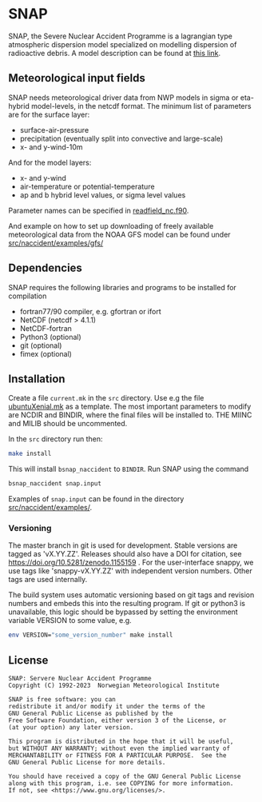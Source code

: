 # SNAP

SNAP, the Severe Nuclear Accident Programme is a lagrangian type
atmospheric dispersion model specialized on modelling dispersion
of radioactive debris. A model description can be found at
[this link](https://drive.google.com/file/d/0B8SjSRklVkHkQXoxY1VQdE0wdnM/view?usp=sharing&resourcekey=0-BBP4nQlukt1M66uNzJz1BA).


## Meteorological input fields

SNAP needs meteorological driver data from NWP models in sigma or
eta-hybrid model-levels, in the netcdf format. The minimum
list of parameters are for the surface layer:

  * surface-air-pressure
  * precipitation (eventually split into convective and large-scale)
  * x- and y-wind-10m

And for the model layers:

  * x- and y-wind
  * air-temperature or potential-temperature
  * ap and b hybrid level values, or sigma level values

Parameter names can be specified in [readfield_nc.f90](src/common/readfield_nc.f90).

And example on how to set up downloading of freely available meteorological data
from the NOAA GFS model can be found under [src/naccident/examples/gfs/](./src/naccident/examples/gfs/)


## Dependencies

SNAP requires the following libraries and programs to be installed for
compilation

 * fortran77/90 compiler, e.g. gfortran or ifort
 * NetCDF (netcdf > 4.1.1)
 * NetCDF-fortran
 * Python3 (optional)
 * git (optional)
 * fimex (optional)


## Installation

Create a file `current.mk` in the `src` directory. Use e.g the file
[ubuntuXenial.mk](src/ubuntuXenial.mk)
as a template. The most important parameters to modify are NCDIR and
BINDIR, where the final files will be installed to.
THE MIINC and MILIB should be uncommented.

In the `src` directory run then:

```sh
make install
```

This will install `bsnap_naccident` to `BINDIR`. Run SNAP using
the command

```sh
bsnap_naccident snap.input
```

Examples of `snap.input` can be found in the directory [src/naccident/examples/](src/naccident/examples).

### Versioning

The master branch in git is used for development. Stable versions are tagged as 'vX.YY.ZZ'. Releases should also have a DOI for citation, see https://doi.org/10.5281/zenodo.1155159 . For the user-interface snappy, we use tags like 'snappy-vX.YY.ZZ' with independent version numbers. Other tags are used internally.


The build system uses automatic versioning based on git tags and revision numbers and embeds this into the resulting program. If git or python3 is unavailable, this logic should be bypassed by setting the environment variable VERSION to some value, e.g.
```sh
env VERSION="some_version_number" make install
```


## License

```
SNAP: Servere Nuclear Accident Programme
Copyright (C) 1992-2023  Norwegian Meteorological Institute

SNAP is free software: you can
redistribute it and/or modify it under the terms of the
GNU General Public License as published by the
Free Software Foundation, either version 3 of the License, or
(at your option) any later version.

This program is distributed in the hope that it will be useful,
but WITHOUT ANY WARRANTY; without even the implied warranty of
MERCHANTABILITY or FITNESS FOR A PARTICULAR PURPOSE.  See the
GNU General Public License for more details.

You should have received a copy of the GNU General Public License
along with this program, i.e. see COPYING for more information.
If not, see <https://www.gnu.org/licenses/>.
```
